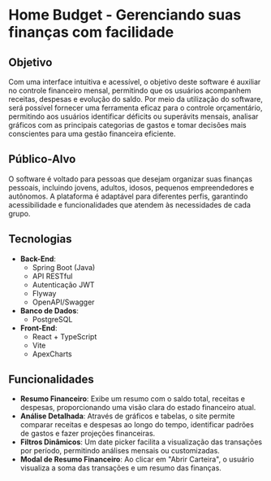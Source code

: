# Home Budget - Gerenciando suas finanças com facilidade

## Objetivo

Com uma interface intuitiva e acessível, o objetivo deste software é auxiliar no controle financeiro mensal, permitindo que os usuários acompanhem receitas, despesas e evolução do saldo. Por meio da utilização do software, será possível fornecer uma ferramenta eficaz para o controle orçamentário, permitindo aos usuários identificar déficits ou superávits mensais, analisar gráficos com as principais categorias de gastos e tomar decisões mais conscientes para uma gestão financeira eficiente.

## Público-Alvo

O software é voltado para pessoas que desejam organizar suas finanças pessoais, incluindo jovens, adultos, idosos, pequenos empreendedores e autônomos. A plataforma é adaptável para diferentes perfis, garantindo acessibilidade e funcionalidades que atendem às necessidades de cada grupo.

## Tecnologias

- **Back-End**:
    - Spring Boot (Java)
    - API RESTful
    - Autenticação JWT
    - Flyway
    - OpenAPI/Swagger
- **Banco de Dados**:
    - PostgreSQL
- **Front-End**:
    - React + TypeScript
    - Vite
    - ApexCharts


## Funcionalidades

- **Resumo Financeiro**: Exibe um resumo com o saldo total, receitas e despesas, proporcionando uma visão clara do estado financeiro atual.
- **Análise Detalhada**: Através de gráficos e tabelas, o site permite comparar receitas e despesas ao longo do tempo, identificar padrões de gastos e fazer projeções financeiras.
- **Filtros Dinâmicos**: Um date picker facilita a visualização das transações por período, permitindo análises mensais ou customizadas.
- **Modal de Resumo Financeiro**: Ao clicar em "Abrir Carteira", o usuário visualiza a soma das transações e um resumo das finanças.